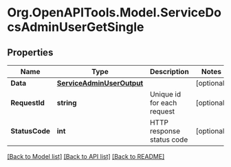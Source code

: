 # Org.OpenAPITools.Model.ServiceDocsAdminUserGetSingle

## Properties

Name | Type | Description | Notes
------------ | ------------- | ------------- | -------------
**Data** | [**ServiceAdminUserOutput**](ServiceAdminUserOutput.md) |  | [optional] 
**RequestId** | **string** | Unique id for each request | [optional] 
**StatusCode** | **int** | HTTP response status code | [optional] 

[[Back to Model list]](../README.md#documentation-for-models) [[Back to API list]](../README.md#documentation-for-api-endpoints) [[Back to README]](../README.md)


